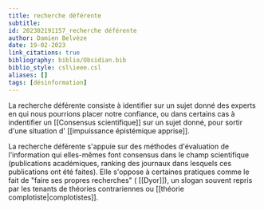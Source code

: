 ```yaml
---
title: recherche déférente
subtitle:
id: 202302191157_recherche déférente
author: Damien Belvèze
date: 19-02-2023
link_citations: true
bibliography: biblio/Obsidian.bib
biblio_style: csl\ieee.csl
aliases: []
tags: [désinformation]
---
```



La recherche déférente consiste à identifier sur un sujet donné des experts en qui nous pourrions placer notre confiance, ou dans certains cas à indentifier un [[Consensus scientifique]] sur un sujet donné, pour sortir d'une situation d' [[impuissance épistémique apprise]]. 

La recherche déférente s'appuie sur des méthodes d'évaluation de l'information qui elles-mêmes font consensus dans le champ scientifique (publications académiques, ranking des journaux dans lesquels ces publications ont été faites). 
Elle s'oppose à certaines pratiques comme le fait de "faire ses propres recherches" ( [[Dyor]]), un slogan souvent repris par les tenants de théories contrariennes ou [[théorie complotiste|complotistes]]. 






